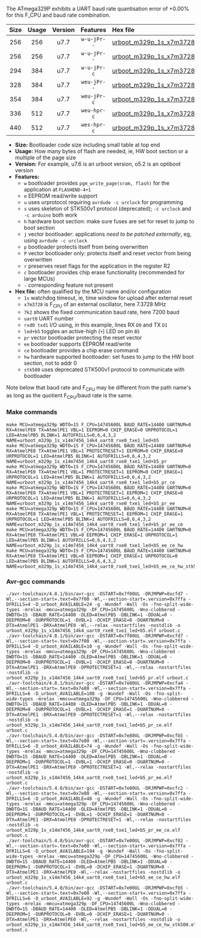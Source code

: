 The ATmega329P exhibits a UART baud rate quantisation error of +0.00% for this F_CPU and baud rate combination.

|Size|Usage|Version|Features|Hex file|
|:-:|:-:|:-:|:-:|:--|
|256|256|u7.7|`w-u-jPr--`|[urboot_m329p_1s_x7m3728_7k2_uart0_rxe0_txe1_led+b5.hex](https://raw.githubusercontent.com/stefanrueger/urboot.hex/main/mcus/atmega329p/watchdog_1_s/external_oscillator_x/%2B7m372800_hz/%2B%2B%2B7k2_baud/uart0_rxe0_txe1/led%2Bb5/urboot_m329p_1s_x7m3728_7k2_uart0_rxe0_txe1_led%2Bb5.hex)|
|256|256|u7.7|`w-u-jPr--`|[urboot_m329p_1s_x7m3728_7k2_uart0_rxe0_txe1_led+b5_pr.hex](https://raw.githubusercontent.com/stefanrueger/urboot.hex/main/mcus/atmega329p/watchdog_1_s/external_oscillator_x/%2B7m372800_hz/%2B%2B%2B7k2_baud/uart0_rxe0_txe1/led%2Bb5/urboot_m329p_1s_x7m3728_7k2_uart0_rxe0_txe1_led%2Bb5_pr.hex)|
|294|384|u7.7|`w-u-jPr-c`|[urboot_m329p_1s_x7m3728_7k2_uart0_rxe0_txe1_led+b5_pr_ce.hex](https://raw.githubusercontent.com/stefanrueger/urboot.hex/main/mcus/atmega329p/watchdog_1_s/external_oscillator_x/%2B7m372800_hz/%2B%2B%2B7k2_baud/uart0_rxe0_txe1/led%2Bb5/urboot_m329p_1s_x7m3728_7k2_uart0_rxe0_txe1_led%2Bb5_pr_ce.hex)|
|328|384|u7.7|`weu-jPr--`|[urboot_m329p_1s_x7m3728_7k2_uart0_rxe0_txe1_led+b5_pr_ee.hex](https://raw.githubusercontent.com/stefanrueger/urboot.hex/main/mcus/atmega329p/watchdog_1_s/external_oscillator_x/%2B7m372800_hz/%2B%2B%2B7k2_baud/uart0_rxe0_txe1/led%2Bb5/urboot_m329p_1s_x7m3728_7k2_uart0_rxe0_txe1_led%2Bb5_pr_ee.hex)|
|354|384|u7.7|`weu-jPr-c`|[urboot_m329p_1s_x7m3728_7k2_uart0_rxe0_txe1_led+b5_pr_ee_ce.hex](https://raw.githubusercontent.com/stefanrueger/urboot.hex/main/mcus/atmega329p/watchdog_1_s/external_oscillator_x/%2B7m372800_hz/%2B%2B%2B7k2_baud/uart0_rxe0_txe1/led%2Bb5/urboot_m329p_1s_x7m3728_7k2_uart0_rxe0_txe1_led%2Bb5_pr_ee_ce.hex)|
|336|512|u7.7|`weu-hpr-c`|[urboot_m329p_1s_x7m3728_7k2_uart0_rxe0_txe1_led+b5_ee_ce_hw.hex](https://raw.githubusercontent.com/stefanrueger/urboot.hex/main/mcus/atmega329p/watchdog_1_s/external_oscillator_x/%2B7m372800_hz/%2B%2B%2B7k2_baud/uart0_rxe0_txe1/led%2Bb5/urboot_m329p_1s_x7m3728_7k2_uart0_rxe0_txe1_led%2Bb5_ee_ce_hw.hex)|
|440|512|u7.7|`wes-hpr-c`|[urboot_m329p_1s_x7m3728_7k2_uart0_rxe0_txe1_led+b5_ee_ce_hw_stk500.hex](https://raw.githubusercontent.com/stefanrueger/urboot.hex/main/mcus/atmega329p/watchdog_1_s/external_oscillator_x/%2B7m372800_hz/%2B%2B%2B7k2_baud/uart0_rxe0_txe1/led%2Bb5/urboot_m329p_1s_x7m3728_7k2_uart0_rxe0_txe1_led%2Bb5_ee_ce_hw_stk500.hex)|

- **Size:** Bootloader code size including small table at top end
- **Usage:** How many bytes of flash are needed, ie, HW boot section or a multiple of the page size
- **Version:** For example, u7.6 is an urboot version, o5.2 is an optiboot version
- **Features:**
  + `w` bootloader provides `pgm_write_page(sram, flash)` for the application at `FLASHEND-4+1`
  + `e` EEPROM read/write support
  + `u` uses urprotocol requiring `avrdude -c urclock` for programming
  + `s` uses skeleton of STK500v1 protocol (deprecated); `-c urclock` and `-c arduino` both work
  + `h` hardware boot section: make sure fuses are set for reset to jump to boot section
  + `j` vector bootloader: applications *need to be patched externally*, eg, using `avrdude -c urclock`
  + `p` bootloader protects itself from being overwritten
  + `P` vector bootloader only: protects itself and reset vector from being overwritten
  + `r` preserves reset flags for the application in the register R2
  + `c` bootloader provides chip erase functionality (recommended for large MCUs)
  + `-` corresponding feature not present
- **Hex file:** often qualified by the MCU name and/or configuration
  + `1s` watchdog timeout, ie, time window for upload after external reset
  + `x7m3728` is F<sub>CPU</sub> of an external oscillator, here 7.3728 MHz
  + `7k2` shows the fixed communication baud rate, here 7200 baud
  + `uart0` UART number
  + `rxd0 txd1` I/O using, in this example, lines RX `D0` and TX `D1`
  + `led+b5` toggles an active-high (`+`) LED on pin `B5`
  + `pr` vector bootloader protecting the reset vector
  + `ee` bootloader supports EEPROM read/write
  + `ce` bootloader provides a chip erase command
  + `hw` hardware supported bootloader: set fuses to jump to the HW boot section, not to addr 0
  + `stk500` uses deprecated STK500v1 protocol to communicate with bootloader


Note below that baud rate and F<sub>CPU</sub> may be different from the path name's as long as the quotient F<sub>CPU</sub>/baud rate is the same.

### Make commands
```
make MCU=atmega329p WDTO=1S F_CPU=14745600L BAUD_RATE=14400 UARTNUM=0 RX=AtmelPE0 TX=AtmelPE1 VBL=1 EEPROM=0 CHIP_ERASE=0 URPROTOCOL=1 LED=AtmelPB5 BLINK=1 AUTOFRILLS=0,6,4,3,2 NAME=urboot_m329p_1s_x14m7456_14k4_uart0_rxe0_txe1_led+b5
make MCU=atmega329p WDTO=1S F_CPU=14745600L BAUD_RATE=14400 UARTNUM=0 RX=AtmelPE0 TX=AtmelPE1 VBL=1 PROTECTRESET=1 EEPROM=0 CHIP_ERASE=0 URPROTOCOL=1 LED=AtmelPB5 BLINK=1 AUTOFRILLS=0,6,4,3,2 NAME=urboot_m329p_1s_x14m7456_14k4_uart0_rxe0_txe1_led+b5_pr
make MCU=atmega329p WDTO=1S F_CPU=14745600L BAUD_RATE=14400 UARTNUM=0 RX=AtmelPE0 TX=AtmelPE1 VBL=1 PROTECTRESET=1 EEPROM=0 CHIP_ERASE=1 URPROTOCOL=1 LED=AtmelPB5 BLINK=1 AUTOFRILLS=0,6,4,3,2 NAME=urboot_m329p_1s_x14m7456_14k4_uart0_rxe0_txe1_led+b5_pr_ce
make MCU=atmega329p WDTO=1S F_CPU=14745600L BAUD_RATE=14400 UARTNUM=0 RX=AtmelPE0 TX=AtmelPE1 VBL=1 PROTECTRESET=1 EEPROM=1 CHIP_ERASE=0 URPROTOCOL=1 LED=AtmelPB5 BLINK=1 AUTOFRILLS=0,6,4,3,2 NAME=urboot_m329p_1s_x14m7456_14k4_uart0_rxe0_txe1_led+b5_pr_ee
make MCU=atmega329p WDTO=1S F_CPU=14745600L BAUD_RATE=14400 UARTNUM=0 RX=AtmelPE0 TX=AtmelPE1 VBL=1 PROTECTRESET=1 EEPROM=1 CHIP_ERASE=1 URPROTOCOL=1 LED=AtmelPB5 BLINK=1 AUTOFRILLS=0,6,4,3,2 NAME=urboot_m329p_1s_x14m7456_14k4_uart0_rxe0_txe1_led+b5_pr_ee_ce
make MCU=atmega329p WDTO=1S F_CPU=14745600L BAUD_RATE=14400 UARTNUM=0 RX=AtmelPE0 TX=AtmelPE1 VBL=0 EEPROM=1 CHIP_ERASE=1 URPROTOCOL=1 LED=AtmelPB5 BLINK=1 AUTOFRILLS=0,6,4,3,2 NAME=urboot_m329p_1s_x14m7456_14k4_uart0_rxe0_txe1_led+b5_ee_ce_hw
make MCU=atmega329p WDTO=1S F_CPU=14745600L BAUD_RATE=14400 UARTNUM=0 RX=AtmelPE0 TX=AtmelPE1 VBL=0 EEPROM=1 CHIP_ERASE=1 URPROTOCOL=0 LED=AtmelPB5 BLINK=1 AUTOFRILLS=0,6,4,3,2 NAME=urboot_m329p_1s_x14m7456_14k4_uart0_rxe0_txe1_led+b5_ee_ce_hw_stk500
```

### Avr-gcc commands
```
./avr-toolchain/4.8.1/bin/avr-gcc -DSTART=0x7f00UL -DRJMPWP=0xcfd7 -Wl,--section-start=.text=0x7f00 -Wl,--section-start=.version=0x7ffa -DFRILLS=4 -D_urboot_AVAILABLE=24 -g -Wundef -Wall -Os -fno-split-wide-types -mrelax -mmcu=atmega329p -DF_CPU=14745600L -Wno-clobbered -DWDTO=1S -DBAUD_RATE=14400 -DLED=AtmelPB5 -DBLINK=1 -DDUAL=0 -DEEPROM=0 -DURPROTOCOL=1 -DVBL=1 -DCHIP_ERASE=0 -DUARTNUM=0 -DTX=AtmelPE1 -DRX=AtmelPE0 -Wl,--relax -nostartfiles -nostdlib -o urboot_m329p_1s_x14m7456_14k4_uart0_rxe0_txe1_led+b5.elf urboot.c
./avr-toolchain/4.8.1/bin/avr-gcc -DSTART=0x7f00UL -DRJMPWP=0xcfd7 -Wl,--section-start=.text=0x7f00 -Wl,--section-start=.version=0x7ffa -DFRILLS=4 -D_urboot_AVAILABLE=10 -g -Wundef -Wall -Os -fno-split-wide-types -mrelax -mmcu=atmega329p -DF_CPU=14745600L -Wno-clobbered -DWDTO=1S -DBAUD_RATE=14400 -DLED=AtmelPB5 -DBLINK=1 -DDUAL=0 -DEEPROM=0 -DURPROTOCOL=1 -DVBL=1 -DCHIP_ERASE=0 -DUARTNUM=0 -DTX=AtmelPE1 -DRX=AtmelPE0 -DPROTECTRESET=1 -Wl,--relax -nostartfiles -nostdlib -o urboot_m329p_1s_x14m7456_14k4_uart0_rxe0_txe1_led+b5_pr.elf urboot.c
./avr-toolchain/4.8.1/bin/avr-gcc -DSTART=0x7e80UL -DRJMPWP=0xcfa4 -Wl,--section-start=.text=0x7e80 -Wl,--section-start=.version=0x7ffa -DFRILLS=6 -D_urboot_AVAILABLE=108 -g -Wundef -Wall -Os -fno-split-wide-types -mrelax -mmcu=atmega329p -DF_CPU=14745600L -Wno-clobbered -DWDTO=1S -DBAUD_RATE=14400 -DLED=AtmelPB5 -DBLINK=1 -DDUAL=0 -DEEPROM=0 -DURPROTOCOL=1 -DVBL=1 -DCHIP_ERASE=1 -DUARTNUM=0 -DTX=AtmelPE1 -DRX=AtmelPE0 -DPROTECTRESET=1 -Wl,--relax -nostartfiles -nostdlib -o urboot_m329p_1s_x14m7456_14k4_uart0_rxe0_txe1_led+b5_pr_ce.elf urboot.c
./avr-toolchain/5.4.0/bin/avr-gcc -DSTART=0x7e80UL -DRJMPWP=0xcfb5 -Wl,--section-start=.text=0x7e80 -Wl,--section-start=.version=0x7ffa -DFRILLS=6 -D_urboot_AVAILABLE=74 -g -Wundef -Wall -Os -fno-split-wide-types -mrelax -mmcu=atmega329p -DF_CPU=14745600L -Wno-clobbered -DWDTO=1S -DBAUD_RATE=14400 -DLED=AtmelPB5 -DBLINK=1 -DDUAL=0 -DEEPROM=1 -DURPROTOCOL=1 -DVBL=1 -DCHIP_ERASE=0 -DUARTNUM=0 -DTX=AtmelPE1 -DRX=AtmelPE0 -DPROTECTRESET=1 -Wl,--relax -nostartfiles -nostdlib -o urboot_m329p_1s_x14m7456_14k4_uart0_rxe0_txe1_led+b5_pr_ee.elf urboot.c
./avr-toolchain/5.4.0/bin/avr-gcc -DSTART=0x7e80UL -DRJMPWP=0xcfc2 -Wl,--section-start=.text=0x7e80 -Wl,--section-start=.version=0x7ffa -DFRILLS=6 -D_urboot_AVAILABLE=48 -g -Wundef -Wall -Os -fno-split-wide-types -mrelax -mmcu=atmega329p -DF_CPU=14745600L -Wno-clobbered -DWDTO=1S -DBAUD_RATE=14400 -DLED=AtmelPB5 -DBLINK=1 -DDUAL=0 -DEEPROM=1 -DURPROTOCOL=1 -DVBL=1 -DCHIP_ERASE=1 -DUARTNUM=0 -DTX=AtmelPE1 -DRX=AtmelPE0 -DPROTECTRESET=1 -Wl,--relax -nostartfiles -nostdlib -o urboot_m329p_1s_x14m7456_14k4_uart0_rxe0_txe1_led+b5_pr_ee_ce.elf urboot.c
./avr-toolchain/5.4.0/bin/avr-gcc -DSTART=0x7e00UL -DRJMPWP=0xcf82 -Wl,--section-start=.text=0x7e00 -Wl,--section-start=.version=0x7ffa -DFRILLS=6 -D_urboot_AVAILABLE=194 -g -Wundef -Wall -Os -fno-split-wide-types -mrelax -mmcu=atmega329p -DF_CPU=14745600L -Wno-clobbered -DWDTO=1S -DBAUD_RATE=14400 -DLED=AtmelPB5 -DBLINK=1 -DDUAL=0 -DEEPROM=1 -DURPROTOCOL=1 -DVBL=0 -DCHIP_ERASE=1 -DUARTNUM=0 -DTX=AtmelPE1 -DRX=AtmelPE0 -Wl,--relax -nostartfiles -nostdlib -o urboot_m329p_1s_x14m7456_14k4_uart0_rxe0_txe1_led+b5_ee_ce_hw.elf urboot.c
./avr-toolchain/5.4.0/bin/avr-gcc -DSTART=0x7e00UL -DRJMPWP=0xcfb5 -Wl,--section-start=.text=0x7e00 -Wl,--section-start=.version=0x7ffa -DFRILLS=6 -D_urboot_AVAILABLE=92 -g -Wundef -Wall -Os -fno-split-wide-types -mrelax -mmcu=atmega329p -DF_CPU=14745600L -Wno-clobbered -DWDTO=1S -DBAUD_RATE=14400 -DLED=AtmelPB5 -DBLINK=1 -DDUAL=0 -DEEPROM=1 -DURPROTOCOL=0 -DVBL=0 -DCHIP_ERASE=1 -DUARTNUM=0 -DTX=AtmelPE1 -DRX=AtmelPE0 -Wl,--relax -nostartfiles -nostdlib -o urboot_m329p_1s_x14m7456_14k4_uart0_rxe0_txe1_led+b5_ee_ce_hw_stk500.elf urboot.c
```

